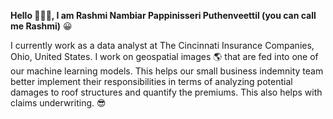**Hello	:wave::wave::wave:, I am Rashmi Nambiar Pappinisseri Puthenveettil (you can call me Rashmi)**  :grinning:

I currently work as a data analyst at The Cincinnati Insurance Companies, Ohio, United States. I work on geospatial images :earth_americas: that are fed into one of our machine learning models. This helps our small business indemnity team better implement their responsibilities in terms of analyzing potential damages to roof structures and quantify the premiums. This also helps with claims underwriting.	:sunglasses:

